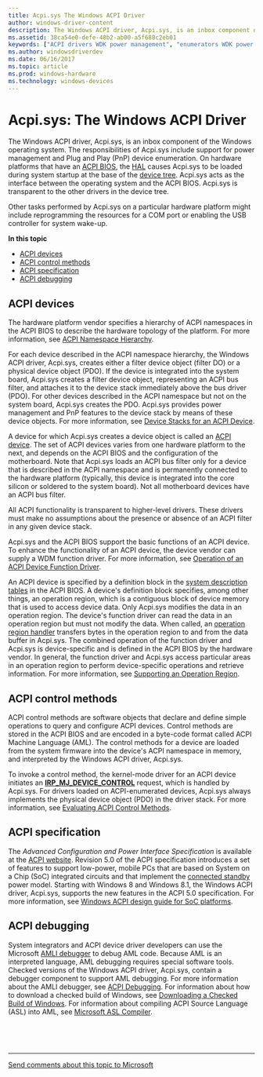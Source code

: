 ```yaml
---
title: Acpi.sys The Windows ACPI Driver
author: windows-driver-content
description: The Windows ACPI driver, Acpi.sys, is an inbox component of the Windows operating system.
ms.assetid: 38ca54e0-defe-48b2-ab00-a5f688c2eb01
keywords: ["ACPI drivers WDK power management", "enumerators WDK power management", "PDOs WDK power management", "filter DOs WDK power management", "physical device objects WDK power management"]
ms.author: windowsdriverdev
ms.date: 06/16/2017
ms.topic: article
ms.prod: windows-hardware
ms.technology: windows-devices
---
```


# Acpi.sys: The Windows ACPI Driver


The Windows ACPI driver, Acpi.sys, is an inbox component of the Windows operating system. The responsibilities of Acpi.sys include support for power management and Plug and Play (PnP) device enumeration. On hardware platforms that have an [ACPI BIOS](acpi-bios.md), the [HAL](windows-kernel-mode-hal-library.md) causes Acpi.sys to be loaded during system startup at the base of the [device tree](device-tree.md). Acpi.sys acts as the interface between the operating system and the ACPI BIOS. Acpi.sys is transparent to the other drivers in the device tree.

Other tasks performed by Acpi.sys on a particular hardware platform might include reprogramming the resources for a COM port or enabling the USB controller for system wake-up.

**In this topic**

-   [ACPI devices](#acpi-devices)
-   [ACPI control methods](#acpi-control-methods)
-   [ACPI specification](#acpi-specification)
-   [ACPI debugging](#acpi-debugging)

## ACPI devices


The hardware platform vendor specifies a hierarchy of ACPI namespaces in the ACPI BIOS to describe the hardware topology of the platform. For more information, see [ACPI Namespace Hierarchy](https://msdn.microsoft.com/library/windows/hardware/dn495659).

For each device described in the ACPI namespace hierarchy, the Windows ACPI driver, Acpi.sys, creates either a filter device object (filter DO) or a physical device object (PDO). If the device is integrated into the system board, Acpi.sys creates a filter device object, representing an ACPI bus filter, and attaches it to the device stack immediately above the bus driver (PDO). For other devices described in the ACPI namespace but not on the system board, Acpi.sys creates the PDO. Acpi.sys provides power management and PnP features to the device stack by means of these device objects. For more information, see [Device Stacks for an ACPI Device](https://msdn.microsoft.com/library/windows/hardware/ff536137).

A device for which Acpi.sys creates a device object is called an [ACPI device](https://msdn.microsoft.com/library/windows/hardware/ff536161). The set of ACPI devices varies from one hardware platform to the next, and depends on the ACPI BIOS and the configuration of the motherboard. Note that Acpi.sys loads an ACPI bus filter only for a device that is described in the ACPI namespace and is permanently connected to the hardware platform (typically, this device is integrated into the core silicon or soldered to the system board). Not all motherboard devices have an ACPI bus filter.

All ACPI functionality is transparent to higher-level drivers. These drivers must make no assumptions about the presence or absence of an ACPI filter in any given device stack.

Acpi.sys and the ACPI BIOS support the basic functions of an ACPI device. To enhance the functionality of an ACPI device, the device vendor can supply a WDM function driver. For more information, see [Operation of an ACPI Device Function Driver](https://msdn.microsoft.com/library/windows/hardware/ff536152).

An ACPI device is specified by a definition block in the [system description tables](https://msdn.microsoft.com/library/windows/hardware/dn495660) in the ACPI BIOS. A device's definition block specifies, among other things, an operation region, which is a contiguous block of device memory that is used to access device data. Only Acpi.sys modifies the data in an operation region. The device's function driver can read the data in an operation region but must not modify the data. When called, an [operation region handler](https://msdn.microsoft.com/library/windows/hardware/ff536143) transfers bytes in the operation region to and from the data buffer in Acpi.sys. The combined operation of the function driver and Acpi.sys is device-specific and is defined in the ACPI BIOS by the hardware vendor. In general, the function driver and Acpi.sys access particular areas in an operation region to perform device-specific operations and retrieve information. For more information, see [Supporting an Operation Region](https://msdn.microsoft.com/library/windows/hardware/ff536162).

## ACPI control methods


ACPI control methods are software objects that declare and define simple operations to query and configure ACPI devices. Control methods are stored in the ACPI BIOS and are encoded in a byte-code format called ACPI Machine Language (AML). The control methods for a device are loaded from the system firmware into the device's ACPI namespace in memory, and interpreted by the Windows ACPI driver, Acpi.sys.

To invoke a control method, the kernel-mode driver for an ACPI device initiates an [**IRP\_MJ\_DEVICE\_CONTROL**](https://msdn.microsoft.com/library/windows/hardware/ff550744) request, which is handled by Acpi.sys. For drivers loaded on ACPI-enumerated devices, Acpi.sys always implements the physical device object (PDO) in the driver stack. For more information, see [Evaluating ACPI Control Methods](https://msdn.microsoft.com/library/windows/hardware/ff536139).

## ACPI specification


The *Advanced Configuration and Power Interface Specification* is available at the [ACPI website](http://www.acpi.info). Revision 5.0 of the ACPI specification introduces a set of features to support low-power, mobile PCs that are based on System on a Chip (SoC) integrated circuits and that implement the [connected standby](https://msdn.microsoft.com/library/windows/hardware/mt282515) power model. Starting with Windows 8 and Windows 8.1, the Windows ACPI driver, Acpi.sys, supports the new features in the ACPI 5.0 specification. For more information, see [Windows ACPI design guide for SoC platforms](https://msdn.microsoft.com/library/windows/hardware/dn495676).

## ACPI debugging


System integrators and ACPI device driver developers can use the Microsoft [AMLI debugger](https://msdn.microsoft.com/library/windows/hardware/ff551079) to debug AML code. Because AML is an interpreted language, AML debugging requires special software tools. Checked versions of the Windows ACPI driver, Acpi.sys, contain a debugger component to support AML debugging. For more information about the AMLI debugger, see [ACPI Debugging](https://msdn.microsoft.com/library/windows/hardware/ff537808). For information about how to download a checked build of Windows, see [Downloading a Checked Build of Windows](https://msdn.microsoft.com/library/windows/hardware/ff549603). For information about compiling ACPI Source Language (ASL) into AML, see [Microsoft ASL Compiler](https://msdn.microsoft.com/library/windows/hardware/dn551195).

 

 


--------------------
[Send comments about this topic to Microsoft](mailto:wsddocfb@microsoft.com?subject=Documentation%20feedback%20%5Bkernel\kernel%5D:%20Acpi.sys:%20The%20Windows%20ACPI%20Driver%20%20RELEASE:%20%286/14/2017%29&body=%0A%0APRIVACY%20STATEMENT%0A%0AWe%20use%20your%20feedback%20to%20improve%20the%20documentation.%20We%20don't%20use%20your%20email%20address%20for%20any%20other%20purpose,%20and%20we'll%20remove%20your%20email%20address%20from%20our%20system%20after%20the%20issue%20that%20you're%20reporting%20is%20fixed.%20While%20we're%20working%20to%20fix%20this%20issue,%20we%20might%20send%20you%20an%20email%20message%20to%20ask%20for%20more%20info.%20Later,%20we%20might%20also%20send%20you%20an%20email%20message%20to%20let%20you%20know%20that%20we've%20addressed%20your%20feedback.%0A%0AFor%20more%20info%20about%20Microsoft's%20privacy%20policy,%20see%20http://privacy.microsoft.com/default.aspx. "Send comments about this topic to Microsoft")



